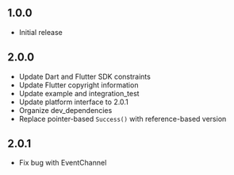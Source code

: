 ## 1.0.0

* Initial release

## 2.0.0

* Update Dart and Flutter SDK constraints
* Update Flutter copyright information
* Update example and integration_test
* Update platform interface to 2.0.1
* Organize dev_dependencies
* Replace pointer-based `Success()` with reference-based version

## 2.0.1

* Fix bug with EventChannel
